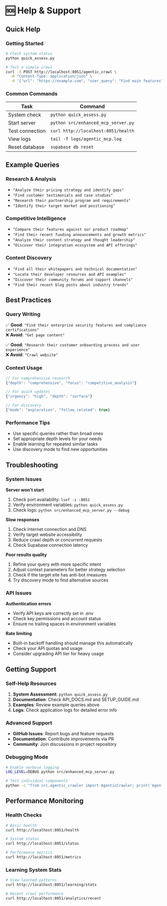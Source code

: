 # 🆘 Help & Support

## Quick Help

### Getting Started
```bash
# Check system status
python quick_assess.py

# Test a simple crawl
curl -X POST http://localhost:8051/agentic_crawl \
  -H "Content-Type: application/json" \
  -d '{"url": "https://example.com", "user_query": "Find main features"}'
```

### Common Commands

| Task | Command |
|------|---------|
| System check | `python quick_assess.py` |
| Start server | `python src/enhanced_mcp_server.py` |
| Test connection | `curl http://localhost:8051/health` |
| View logs | `tail -f logs/agentic_mcp.log` |
| Reset database | `supabase db reset` |

## Example Queries

### Research & Analysis
- `"Analyze their pricing strategy and identify gaps"`
- `"Find customer testimonials and case studies"`  
- `"Research their partnership program and requirements"`
- `"Identify their target market and positioning"`

### Competitive Intelligence
- `"Compare their features against our product roadmap"`
- `"Find their recent funding announcements and growth metrics"`
- `"Analyze their content strategy and thought leadership"`
- `"Discover their integration ecosystem and API offerings"`

### Content Discovery
- `"Find all their whitepapers and technical documentation"`
- `"Locate their developer resources and API examples"`
- `"Discover their community forums and support channels"`
- `"Find their recent blog posts about industry trends"`

## Best Practices

### Query Writing
✅ **Good**: `"Find their enterprise security features and compliance certifications"`  
❌ **Avoid**: `"Get page content"`

✅ **Good**: `"Research their customer onboarding process and user experience"`  
❌ **Avoid**: `"Crawl website"`

### Context Usage
```javascript
// For comprehensive research
{"depth": "comprehensive", "focus": "competitive_analysis"}

// For quick updates  
{"urgency": "high", "depth": "surface"}

// For discovery
{"mode": "exploration", "follow_related": true}
```

### Performance Tips
- Use specific queries rather than broad ones
- Set appropriate depth levels for your needs
- Enable learning for repeated similar tasks
- Use discovery mode to find new opportunities

## Troubleshooting

### System Issues

**Server won't start**
1. Check port availability: `lsof -i :8051`
2. Verify environment variables: `python quick_assess.py`
3. Check logs: `python src/enhanced_mcp_server.py --debug`

**Slow responses**
1. Check internet connection and DNS
2. Verify target website accessibility  
3. Reduce crawl depth or concurrent requests
4. Check Supabase connection latency

**Poor results quality**
1. Refine your query with more specific intent
2. Adjust context parameters for better strategy selection
3. Check if the target site has anti-bot measures
4. Try discovery mode to find alternative sources

### API Issues

**Authentication errors**
- Verify API keys are correctly set in .env
- Check key permissions and account status
- Ensure no trailing spaces in environment variables

**Rate limiting**  
- Built-in backoff handling should manage this automatically
- Check your API quotas and usage
- Consider upgrading API tier for heavy usage

## Getting Support

### Self-Help Resources
1. **System Assessment**: `python quick_assess.py`
2. **Documentation**: Check API_DOCS.md and SETUP_GUIDE.md
3. **Examples**: Review example queries above
4. **Logs**: Check application logs for detailed error info

### Advanced Support
- **GitHub Issues**: Report bugs and feature requests
- **Documentation**: Contribute improvements via PR
- **Community**: Join discussions in project repository

### Debugging Mode
```bash
# Enable verbose logging
LOG_LEVEL=DEBUG python src/enhanced_mcp_server.py

# Test individual components
python -c "from src.agentic_crawler import AgenticCrawler; print('Agentic system OK')"
```

## Performance Monitoring

### Health Checks
```bash
# Basic health
curl http://localhost:8051/health

# System status
curl http://localhost:8051/status

# Performance metrics
curl http://localhost:8051/metrics
```

### Learning System Stats
```bash
# View learned patterns
curl http://localhost:8051/learning/stats

# Recent crawl performance
curl http://localhost:8051/analytics/recent
```